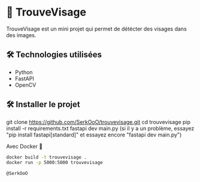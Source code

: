 ﻿# 🙂 TrouveVisage

TrouveVisage est un mini projet qui permet de détécter des visages dans des images.

## 🛠️ Technologies utilisées
- Python
- FastAPI
- OpenCV

## 🛠️ Installer le projet

git clone https://github.com/SerkOoO/trouvevisage.git
cd trouvevisage
pip install -r requirements.txt
fastapi dev main.py
(si il y a un problème, essayez "pip install fastapi[standard]" et essayez encore "fastapi dev main.py")

Avec Docker 🐳
```bash
docker build -t trouvevisage .
docker run -p 5000:5000 trouvevisage

@SerkOoO
